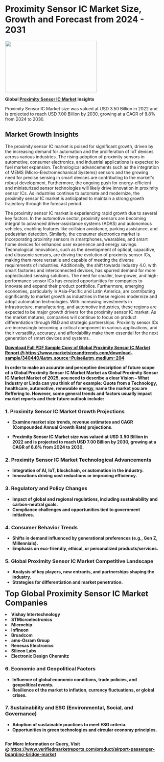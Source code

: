 <H1>Proximity Sensor IC Market Size, Growth and Forecast from 2024 - 2031</H1><img class="aligncenter size-medium wp-image-584254" src="https://thirdeyenews.in/wp-content/uploads/2024/09/Global-Market-Research-300x168.jpeg" alt="" width="300" height="168" /><p><strong>Global&nbsp;<a href="https://www.marketsizeandtrends.com/download-sample/340440/&amp;utm_source=Pulse&amp;utm_medium=204">Proximity Sensor IC Market</a> Insights</strong></p><p>Proximity Sensor IC Market size was valued at USD 3.50 Billion in 2022 and is projected to reach USD 7.00 Billion by 2030, growing at a CAGR of 8.8% from 2024 to 2030.</p><p><h2>Market Growth Insights</h2> <p>The proximity sensor IC market is poised for significant growth, driven by the increasing demand for automation and the proliferation of IoT devices across various industries. The rising adoption of proximity sensors in automotive, consumer electronics, and industrial applications is expected to fuel market expansion. Technological advancements such as the integration of MEMS (Micro-Electromechanical Systems) sensors and the growing need for precise sensing in smart devices are contributing to the market's robust development. Furthermore, the ongoing push for energy-efficient and miniaturized sensor technologies will likely drive innovation in proximity sensor ICs. As industries continue to automate and modernize, the proximity sensor IC market is anticipated to maintain a strong growth trajectory through the forecast period.</p> <p><strong><a href="#"></a></strong></p> <p>The proximity sensor IC market is experiencing rapid growth due to several key factors. In the automotive sector, proximity sensors are becoming integral to advanced driver-assistance systems (ADAS) and autonomous vehicles, enabling features like collision avoidance, parking assistance, and pedestrian detection. Similarly, the consumer electronics market is incorporating proximity sensors in smartphones, wearables, and smart home devices for enhanced user experience and energy savings. Technological innovations, such as the development of optical, capacitive, and ultrasonic sensors, are driving the evolution of proximity sensor ICs, making them more versatile and capable of meeting the diverse requirements of industries. Additionally, the shift towards Industry 4.0, with smart factories and interconnected devices, has spurred demand for more sophisticated sensing solutions. The need for smaller, low-power, and high-performance sensor ICs has created opportunities for companies to innovate and expand their product portfolios. Furthermore, emerging economies, particularly in Asia-Pacific and Latin America, are contributing significantly to market growth as industries in these regions modernize and adopt automation technologies. With increasing investments in infrastructure, manufacturing, and automotive industries, these regions are expected to be major growth drivers for the proximity sensor IC market. As the market matures, companies will continue to focus on product differentiation through R&D and strategic partnerships. Proximity sensor ICs are increasingly becoming a critical component in various applications, and their versatility, accuracy, and affordability make them essential for the next generation of smart devices and systems.</p> <p><strong><a href="#"></p><p><span class=""><strong>Download Full PDF Sample Copy of Global Proximity Sensor IC Market Report</strong> @ <a href="https://www.marketsizeandtrends.com/download-sample/340440/&amp;utm_source=Pulse&amp;utm_medium=204" target="_blank">https://www.marketsizeandtrends.com/download-sample/340440/&amp;utm_source=Pulse&amp;utm_medium=204</a></span></p><p>In order to make an accurate and perceptive description of future scope of a Global&nbsp;Proximity Sensor IC Market Market as Global&nbsp;Proximity Sensor IC Market Market of 2025, you need to describe a clear Vision &ndash; What Industry or Linda can you think of for example: Quote from a Technology, healthcare, automotive, renewable energy, name the market you are Reffering to. However, some general trends and factors usually impact market reports and their future outlook include:</p><h3>1.&nbsp;<strong>Proximity Sensor IC Market Growth Projections</strong></h3><ul><li>Examine market size trends, revenue estimates and CAGR (Compounded Annual Growth Rate) projections.</li><li><p>Proximity Sensor IC Market size was valued at USD 3.50 Billion in 2022 and is projected to reach USD 7.00 Billion by 2030, growing at a CAGR of 8.8% from 2024 to 2030.</p></li></ul><h3>2.&nbsp;<strong>Proximity Sensor IC Market Technological Advancements</strong></h3><ul><li>Integration of AI, IoT, blockchain, or automation in the industry.</li><li>Innovations driving cost reductions or improving efficiency.</li></ul><h3>3.&nbsp;<strong>Regulatory and Policy Changes</strong></h3><ul><li>Impact of global and regional regulations, including sustainability and carbon-neutral goals.</li><li>Compliance challenges and opportunities tied to government initiatives.</li></ul><h3>4.&nbsp;<strong>Consumer Behavior Trends</strong></h3><ul><li>Shifts in demand influenced by generational preferences (e.g., Gen Z, Millennials).</li><li>Emphasis on eco-friendly, ethical, or personalized products/services.</li></ul><h3>5.&nbsp;<strong>Global Proximity Sensor IC Market Competitive Landscape</strong></h3><ul><li>Analysis of key players, new entrants, and partnerships shaping the industry.</li><li>Strategies for differentiation and market penetration.</li></ul><p data-pm-slice="1 1 []"><span style="color: inherit; font-family: inherit; font-size: 25px;">Top Global Proximity Sensor IC Market Companies</span></p><div class="" data-test-id=""><p><li>Vishay Intertechnology</li><li> STMicroelectronics</li><li> Microchip</li><li> Infineon</li><li> Broadcom</li><li> ams-Osram Group</li><li> Renesas Electronics</li><li> Silicon Labs</li><li> Electronic Design Chemnitz</li></p></div><h3>6.&nbsp;<strong>Economic and Geopolitical Factors</strong></h3><ul><li>Influence of global economic conditions, trade policies, and geopolitical events.</li><li>Resilience of the market to inflation, currency fluctuations, or global crises.</li></ul><h3>7.&nbsp;<strong>Sustainability and ESG (Environmental, Social, and Governance)</strong></h3><ul><li>Adoption of sustainable practices to meet ESG criteria.</li><li>Opportunities in green technologies and circular economy principles.</li></ul><h2><strong style="font-size: 14px;">For More Information or Query, Visit @&nbsp;</strong><a style="background-color: #ffffff; font-size: 14px;" href="https://www.marketsizeandtrends.com/report/proximity-sensor-ic-market/" target="_blank">https://www.verifiedmarketreports.com/product/airport-passenger-boarding-bridge-market</a></h2>
